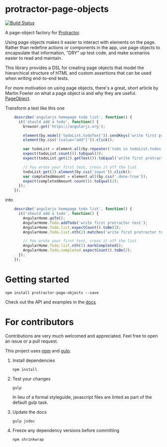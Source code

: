 # protractor-page-objects

[![Build Status](https://travis-ci.org/digitil/protractor-page-objects.svg)](https://travis-ci.org/digitil/protractor-page-objects)

A page-object factory for [Protractor][].

Using page objects makes it easier to interact with elements on the page. Rather than redefine actions or components in the app, use page objects to encapsulate that information, "DRY" up test code, and make scenarios easier to read and maintain.

This library provides a DSL for creating page objects that model the hierarchical structure of HTML and custom assertions that can be used when writing end-to-end tests.

For more motivation on using page objects, there's a great, short article by Martin Fowler on what a page object is and why they are useful. [PageObject](http://martinfowler.com/bliki/PageObject.html).

Transform a test like this one

```javascript
    describe('angularjs homepage todo list', function() {
      it('should add a todo', function() {
        browser.get('https://angularjs.org');

        element(by.model('todoList.todoText')).sendKeys('write first protractor test');
        element(by.css('[value="add"]')).click();

        var todoList = element.all(by.repeater('todo in todoList.todos'));
        expect(todoList.count()).toEqual(3);
        expect(todoList.get(2).getText()).toEqual('write first protractor test');

        // You wrote your first test, cross it off the list
        todoList.get(2).element(by.css('input')).click();
        var completedAmount = element.all(by.css('.done-true'));
        expect(completedAmount.count()).toEqual(2);
      });
    });
```

into

```javascript
    describe('angularjs homepage todo list', function() {
      it('should add a todo', function() {
        AngularHome.goTo();
        AngularHome.Todo.addTodo('write first protractor test');
        AngularHome.Todo.list.expectCount().toBe(3);
        AngularHome.Todo.list.nth(2).matches('write first protractor test');

        // You wrote your first test, cross it off the list
        AngularHome.Todo.list.nth(2).markCompleted();
        AngularHome.Todo.completed.expectCount().toBe(2);
      });
    });
```

# Getting started

    npm install protractor-page-objects --save

Check out the API and examples in the [docs](http://digitil.github.io/compass-for-protractor/)

# For contributors

Contributions are very much welcomed and appreciated. Feel free to open an issue or a pull request.

This project uses [npm][] and [gulp][].

1. Install dependencies

    `npm install`

2. Test your changes

    `gulp`

    In lieu of a formal styleguide, javascript files are linted as part of the default gulp task.

3. Update the docs

    `gulp jsdoc`

4. Freeze any dependency versions before committing

    `npm shrinkwrap`

[protractor]: http://www.protractortest.org/
[npm]: https://www.npmjs.com/#getting-started
[gulp]: https://github.com/gulpjs/gulp/blob/master/docs/getting-started.md
